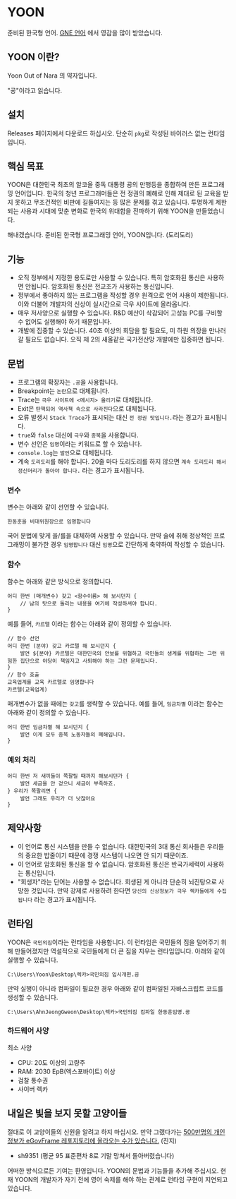 # YOON
준비된 한국형 언어. [GNE 언어](https://github.com/perillamint/GNE) 에서 영감을 많이 받았습니다.

## YOON 이란?
Yoon
Out of
Nara
의 약자입니다.

"굥"이라고 읽습니다.

## 설치
Releases 페이지에서 다운로드 하십시오. 단순히 `pkg`로 작성된 바이러스 없는 런타임입니다.

## 핵심 목표
YOON은 대한민국 최초의 알코올 중독 대통령 굥의 만행등을 종합하여 만든 프로그래밍 언어입니다. 한국의 청년 프로그래머들은 전 정권의 폐해로 인해 제대로 된 교육을 받지 못하고 무조건적인 비판에 길들여지는 등 많은 문제를 겪고 있습니다. 투명하게 제한되는 사용과 시대에 맞춘 변화로 한국의 위대함을 전파하기 위해 YOON을 만들었습니다.

해내겠습니다. 준비된 한국형 프로그래밍 언어, YOON입니다. (도리도리)

## 기능
* 오직 정부에서 지정한 용도로만 사용할 수 있습니다. 특히 암호화된 통신은 사용하면 안됩니다. 암호화된 통신은 전교조가 사용하는 통신입니다.
* 정부에서 좋아하지 않는 프로그램을 작성할 경우 원격으로 언어 사용이 제한됩니다. 이와 더불어 개발자의 신상이 실시간으로 극우 사이트에 올라옵니다.
* 매우 저사양으로 실행할 수 있습니다. R&D 예산이 삭감되어 고성능 PC를 구비할 수 없어도 실행해야 하기 때문입니다.
* 개발에 집중할 수 있습니다. 40초 이상의 회담을 할 필요도, 미 하원 의장을 만나러 갈 필요도 없습니다. 오직 제 2의 새올같은 국가전산망 개발에만 집중하면 됩니다.

## 문법
<!-- * 실행 가능한 프로그램을 `우리` 라고 부릅니다.
* 실행 가능한 프로그램의 모든 코드는 `돼지`라고 부릅니다. -->
* 프로그램의 확장자는 `.굥`을 사용합니다.
* Breakpoint는 `논란`으로 대체됩니다.
* Trace는 `극우 사이트에 <메시지> 올리기`로 대체됩니다.
* Exit은 `탄핵되어 역사책 속으로 사라진다`으로 대체됩니다.
* 오류 발생시 `Stack Trace`가 표시되는 대신 `전 정권 탓입니다.`라는 경고가 표시됩니다.
* `true`와 `false` 대신에 `극우`와 `종북`을 사용합니다.
* 변수 선언은 `임명`이라는 키워드로 할 수 있습니다.
* `console.log`는 `발언`으로 대체됩니다.
* 계속 `도리도리`를 해야 합니다. 20줄 마다 도리도리를 하지 않으면 `계속 도리도리 해서 정신머리가 돌아야 합니다.` 라는 경고가 표시됩니다.

### 변수
변수는 아래와 같이 선언할 수 있습니다.
~~~
한동훈을 비대위원장으로 임명합니다
~~~
국어 문법에 맞게 을/를을 대체하여 사용할 수 있습니다. 만약 술에 취해 정상적인 프로그래밍이 불가한 경우 `임명합니다` 대신 `임명`으로 간단하게 축약하여 작성할 수 있습니다.

### 함수
함수는 아래와 같은 방식으로 정의합니다.
~~~
어디 한번 (매개변수) 갖고 <함수이름> 해 보시던지 {
    // 남의 탓으로 돌리는 내용을 여기에 작성하셔야 합니다.
}
~~~
예를 들어, `카르텔` 이라는 함수는 아래와 같이 정의할 수 있습니다.
~~~
// 함수 선언
어디 한번 (분야) 갖고 카르텔 해 보시던지 {
    발언 ${분야} 카르텔은 대한민국의 안보를 위협하고 국민들의 생계를 위협하는 그런 위험한 집단으로 야당이 책임지고 사퇴해야 하는 그런 문제입니다.
}
// 함수 호출
교육업계를 교육 카르텔로 임명합니다
카르텔(교육업계)
~~~

매개변수가 없을 때에는 `갖고`를 생략할 수 있습니다.
예를 들어, `임금차별` 이라는 함수는 아래와 같이 정의할 수 있습니다.
~~~
어디 한번 임금차별 해 보시던지 {
    발언 이게 모두 종북 노동자들의 폐해입니다.
}
~~~

### 예외 처리
```
어디 한번 저 새끼들이 쪽팔릴 때까지 해보시던가 {
    발언 세금을 안 걷으니 세금이 부족하죠.
} 우리가 쪽팔리면 {
    발언 그래도 우리가 더 낫잖아요
}
```

## 제약사항
* 이 언어로 통신 시스템을 만들 수 없습니다. 대한민국의 3대 통신 회사들은 우리들의 중요한 밥줄이기 때문에 경쟁 시스템이 나오면 안 되기 때문이죠.
* 이 언어로 암호화된 통신을 할 수 없습니다. 암호화된 통신은 반국가세력이 사용하는 통신입니다.
* "희생자"라는 단어는 사용할 수 없습니다. 희생된 게 아니라 단순히 뇌진탕으로 사망한 것입니다. 만약 강제로 사용하려 한다면 `당신의 신상정보가 극우 렉카들에게 수집됩니다` 라는 경고가 표시됩니다.

## 런타임
YOON은 `국민의짐`이라는 런타임을 사용합니다. 이 런타임은 국민들의 짐을 덜어주기 위해 만들어졌지만 역설적으로 국민들에게 더 큰 짐을 지우는 런타임입니다. 아래와 같이 실행할 수 있습니다.
```
C:\Users\Yoon\Desktop\렉카>국민의짐 입시개편.굥
```
만약 실행이 아니라 컴파일이 필요한 경우 아래와 같이 컴파일된 자바스크립트 코드를 생성할 수 있습니다.
```
C:\Users\AhnJeongGweon\Desktop\렉카>국민의짐 컴파일 한동훈임명.굥
```

### 하드웨어 사양
최소 사양
- CPU: 20도 이상의 고량주
- RAM: 2030 EpB(엑스포바이트) 이상
- 검찰 통수권
- 사이버 렉카

## 내일은 빛을 보지 못할 고양이들
절대로 이 고양이들의 신원을 알려고 하지 마십시오. 만약 그랬다가는 [500만명의 개인정보가 eGovFrame 레포지토리에 올라오는 수가 있습니다.](https://github.com/egovFramework/egovframe-common-components/tree/9b173a974c71061db1ec871e9173a15588814777) (진지)
* sh9351 (평균 95 표준편차 8로 기말 망쳐서 돌아버렸습니다)

어떠한 방식으로든 기여는 환영입니다. YOON의 문법과 기능들을 추가해 주십시오. 현재 YOON의 개발자가 자기 전에 영어 숙제를 해야 하는 관계로 런타임 구현이 지연되고 있습니다.
